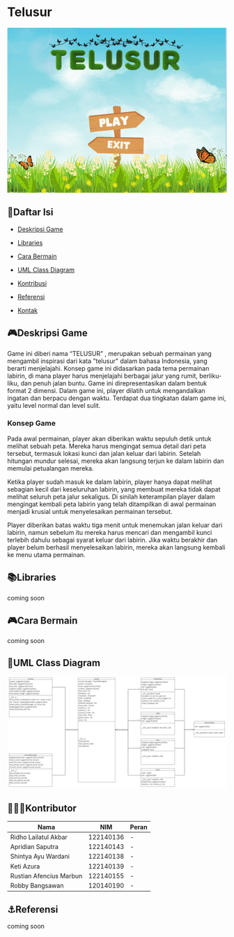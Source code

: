 # Telusur
![Homescreen](assets\MENU.gif)
## 📖Daftar Isi
- [Deskripsi Game](#deskripsi-game)

- [Libraries](#libraries)

- [Cara Bermain](#cara-bermain)

- [UML Class Diagram](#uml-class-diagram)

- [Kontribusi](#kontributor)

- [Referensi](#referensi)

- [Kontak](#kontak)


## 🎮Deskripsi Game
Game ini diberi nama “TELUSUR” , merupakan sebuah permainan yang mengambil inspirasi dari kata "telusur" dalam bahasa Indonesia, yang berarti menjelajahi. Konsep game ini didasarkan pada tema permainan labirin, di mana player harus menjelajahi berbagai jalur yang rumit, berliku-liku, dan penuh jalan buntu. Game ini direpresentasikan dalam bentuk format 2 dimensi. Dalam game ini, player dilatih untuk mengandalkan ingatan dan berpacu dengan waktu. Terdapat dua tingkatan dalam game ini, yaitu level normal dan level sulit.

### Konsep Game
Pada awal permainan, player akan diberikan waktu sepuluh detik untuk melihat sebuah peta. Mereka harus mengingat semua detail dari peta tersebut, termasuk lokasi kunci dan jalan keluar dari labirin. Setelah hitungan mundur selesai, mereka akan langsung terjun ke dalam labirin dan memulai petualangan mereka.

Ketika player sudah masuk ke dalam labirin, player hanya dapat melihat sebagian kecil dari keseluruhan labirin, yang membuat mereka tidak dapat melihat seluruh peta jalur  sekaligus. Di sinilah keterampilan player dalam mengingat kembali peta labirin yang telah ditampilkan di awal permainan menjadi krusial untuk menyelesaikan permainan tersebut.

Player diberikan batas waktu tiga menit untuk menemukan jalan keluar dari labirin, namun sebelum itu mereka harus mencari dan
mengambil kunci terlebih dahulu sebagai syarat keluar dari labirin. Jika waktu berakhir dan player belum berhasil menyelesaikan labirin, mereka akan langsung kembali ke menu utama permainan.


## 📚Libraries
coming soon

## 🎮Cara Bermain
coming soon

## 📖UML Class Diagram
![UML](assets\UML.jpg)

## 👨🏽‍💻Kontributor
| Nama | NIM | Peran |
| ---- | --- | ---- |
| Ridho Lailatul Akbar | 122140136 | - |
| Apridian Saputra | 122140143 | - |
| Shintya Ayu Wardani | 122140138 | - |
| Keti Azura | 122140139 | - |
| Rustian Afencius Marbun | 122140155 | - | 
| Robby Bangsawan | 120140190 | - |

## ⚓Referensi
coming soon


